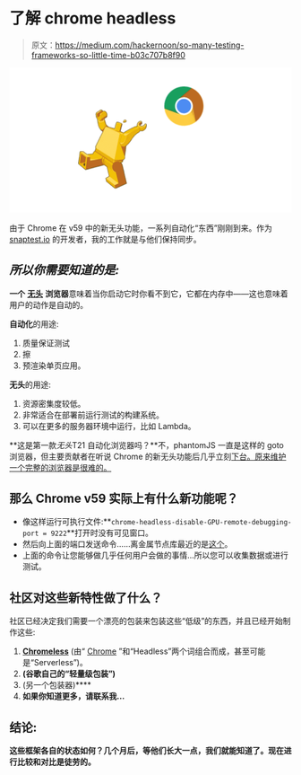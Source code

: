 # 了解 chrome headless

> 原文：<https://medium.com/hackernoon/so-many-testing-frameworks-so-little-time-b03c707b8f90>

![](img/927eeb024e6e4fc40980120688d54e2f.png)

由于 Chrome 在 v59 中的新无头功能，一系列自动化“东西”刚刚到来。作为 [snaptest.io](https://www.snaptest.io) 的开发者，我的工作就是与他们保持同步。

## *所以你需要知道的是:*

**一个** [**无头**](https://hackernoon.com/tagged/headless) **浏览器**意味着当你启动它时你看不到它，它都在内存中——这也意味着用户的动作是自动的。

**自动化**的用途:

1.  质量保证测试
2.  擦
3.  预渲染单页应用。

**无头**的用途:

1.  资源密集度较低。
2.  非常适合在部署前运行测试的构建系统。
3.  可以在更多的服务器环境中运行，比如 Lambda。

**这是第一款*无头*T21 自动化浏览器吗？**不，phantomJS 一直是这样的 goto 浏览器，但主要贡献者在听说 Chrome 的新无头功能后几乎立刻[下台。原来维护一个完整的浏览器是很难的。](https://groups.google.com/forum/#!topic/phantomjs/9aI5d-LDuNE)

## 那么 Chrome v59 实际上有什么新功能呢？

*   像这样运行可执行文件:**` chrome-headless-disable-GPU-remote-debugging-port = 9222 `**打开时没有可见窗口。
*   然后向上面的端口发送命令……离金属节点库最近的是[这个](https://www.npmjs.com/package/chrome-remote-interface)。
*   上面的命令让您能够做几乎任何用户会做的事情…所以您可以收集数据或进行测试。

## 社区对这些新特性做了什么？

社区已经决定我们需要一个漂亮的包装来包装这些“低级”的东西，并且已经开始制作这些:

1.  [**Chromeless**](https://github.com/graphcool/chromeless) (由“ [Chrome](https://hackernoon.com/tagged/chrome) ”和“Headless”两个词组合而成，甚至可能是“Serverless”)。
2.  [](https://github.com/GoogleChrome/puppeteer)**(谷歌自己的“轻量级包装”)**
3.  **[](https://github.com/LucianoGanga/simple-headless-chrome)**(另一个包装器)****
4.  ****如果你知道更多，请联系我…****

## ****结论:****

****这些框架各自的状态如何？几个月后，等他们长大一点，我们就能知道了。现在进行比较和对比是徒劳的。****